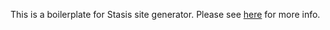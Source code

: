This is a boilerplate for Stasis site generator. Please see [here](https://github.com/hoch/stasis) for more info.